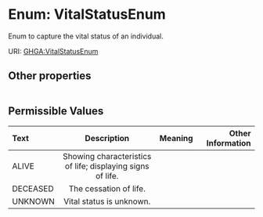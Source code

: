 
# Enum: VitalStatusEnum


Enum to capture the vital status of an individual.

URI: [GHGA:VitalStatusEnum](https://w3id.org/GHGA/VitalStatusEnum)


## Other properties

|  |  |  |
| --- | --- | --- |

## Permissible Values

| Text | Description | Meaning | Other Information |
| :--- | :---: | :---: | ---: |
| ALIVE | Showing characteristics of life; displaying signs of life. |  |  |
| DECEASED | The cessation of life. |  |  |
| UNKNOWN | Vital status is unknown. |  |  |

